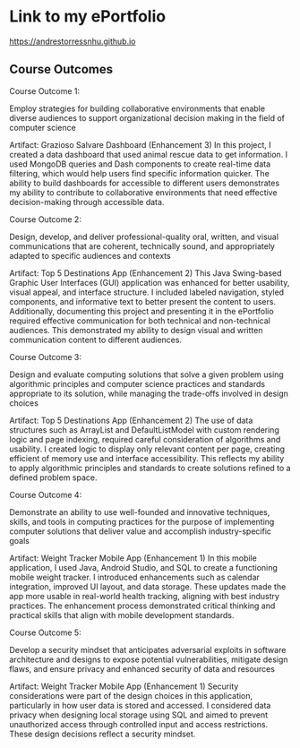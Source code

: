 # Link to my ePortfolio

https://andrestorressnhu.github.io


## Course Outcomes


Course Outcome 1:

Employ strategies for building collaborative environments that enable diverse audiences to support organizational decision making in the field of computer science

Artifact: Grazioso Salvare Dashboard (Enhancement 3)
In this project, I created a data dashboard that used animal rescue data to get information. I used MongoDB queries and Dash components to create real-time data filtering, which would help users find specific information quicker. The ability to build dashboards for accessible to different users demonstrates my ability to contribute to collaborative environments that need effective decision-making through accessible data.


Course Outcome 2:

Design, develop, and deliver professional-quality oral, written, and visual communications that are coherent, technically sound, and appropriately adapted to specific audiences and contexts

Artifact: Top 5 Destinations App (Enhancement 2)
This Java Swing-based Graphic User Interfaces (GUI) application was enhanced for better usability, visual appeal, and interface structure. I included labeled navigation, styled components, and informative text to better present the content to users. Additionally, documenting this project and presenting it in the ePortfolio required effective communication for both technical and non-technical audiences. This demonstrated my ability to design visual and written communication content to different audiences.


Course Outcome 3:

Design and evaluate computing solutions that solve a given problem using algorithmic principles and computer science practices and standards appropriate to its solution, while managing the trade-offs involved in design choices

Artifact: Top 5 Destinations App (Enhancement 2)
The use of data structures such as ArrayList and DefaultListModel  with custom rendering logic and page indexing, required careful consideration of algorithms and usability. I created logic to display only relevant content per page, creating efficient of memory use and interface accessibility. This reflects my ability to apply algorithmic principles and standards to create solutions refined to a defined problem space.


Course Outcome 4:

Demonstrate an ability to use well-founded and innovative techniques, skills, and tools in computing practices for the purpose of implementing computer solutions that deliver value and accomplish industry-specific goals

Artifact: Weight Tracker Mobile App (Enhancement 1)
In this mobile application, I used Java, Android Studio, and SQL to create a functioning mobile weight tracker. I introduced enhancements such as calendar integration, improved UI layout, and data storage. These updates made the app more usable in real-world health tracking, aligning with best industry practices. The enhancement process demonstrated critical thinking and practical skills that align with mobile development standards.


Course Outcome 5:

Develop a security mindset that anticipates adversarial exploits in software architecture and designs to expose potential vulnerabilities, mitigate design flaws, and ensure privacy and enhanced security of data and resources

Artifact: Weight Tracker Mobile App (Enhancement 1)
Security considerations were part of the design choices in this application, particularly in how user data is stored and accessed. I considered data privacy when designing local storage using SQL and aimed to prevent unauthorized access through controlled input and access restrictions.  These design decisions reflect a security mindset.
